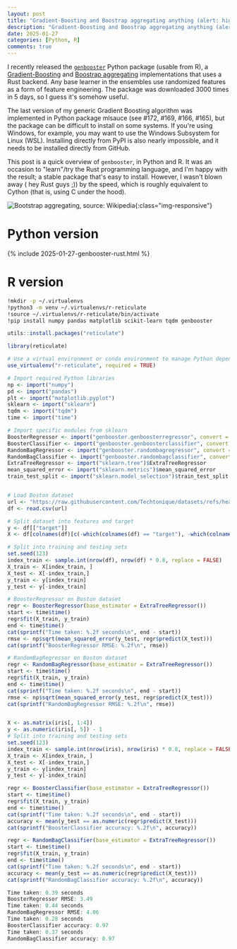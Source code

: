 ```yaml
---
layout: post
title: "Gradient-Boosting and Boostrap aggregating anything (alert: high performance): Part5, easier install and Rust backend"
description: "Gradient-Boosting and Boostrap aggregating anything (alert: high performance): Part5, easier install and Rust backend"
date: 2025-01-27
categories: [Python, R]
comments: true
---
```


I recently released the [`genbooster`](https://github.com/Techtonique/genbooster) Python package (usable from R), a [Gradient-Boosting](https://en.wikipedia.org/wiki/Gradient_boosting) and [Boostrap aggregating](https://en.wikipedia.org/wiki/Bootstrap_aggregating) implementations that uses a Rust backend. Any base learner in the ensembles use randomized features as a form of feature engineering. The package was downloaded 3000 times in 5 days, so I guess it's somehow useful.

The last version of my generic Gradient Boosting algorithm was implemented in Python package mlsauce (see #172, #169, #166, #165), but the package can be difficult to install on some systems. If you're using Windows, for example, you may want to use the Windows Subsystem for Linux (WSL). Installing directly from PyPI is also nearly impossible, and it needs to be installed directly from GitHub.

This post is a quick overview of `genbooster`, in Python and R. It was an occasion to "learn"/try the Rust programming language, and I'm happy with the result; a stable package that's easy to install. However, I wasn't blown away ( hey Rust guys ;)) by the speed, which is roughly equivalent to Cython (that is, using C under the hood). 

![Bootstrap aggregating, source: Wikipedia]({{base}}/images/2025-01-27/2025-01-27-image1.png){:class="img-responsive"}

# Python version

{% include 2025-01-27-genbooster-rust.html %}

# R version

```bash
!mkdir -p ~/.virtualenvs
!python3 -m venv ~/.virtualenvs/r-reticulate
!source ~/.virtualenvs/r-reticulate/bin/activate
!pip install numpy pandas matplotlib scikit-learn tqdm genbooster
```

```R
utils::install.packages("reticulate")
```

```R
library(reticulate)

# Use a virtual environment or conda environment to manage Python dependencies
use_virtualenv("r-reticulate", required = TRUE)

# Import required Python libraries
np <- import("numpy")
pd <- import("pandas")
plt <- import("matplotlib.pyplot")
sklearn <- import("sklearn")
tqdm <- import("tqdm")
time <- import("time")

# Import specific modules from sklearn
BoosterRegressor <- import("genbooster.genboosterregressor", convert = FALSE)$BoosterRegressor
BoosterClassifier <- import("genbooster.genboosterclassifier", convert = FALSE)$BoosterClassifier
RandomBagRegressor <- import("genbooster.randombagregressor", convert = FALSE)$RandomBagRegressor
RandomBagClassifier <- import("genbooster.randombagclassifier", convert = FALSE)$RandomBagClassifier
ExtraTreeRegressor <- import("sklearn.tree")$ExtraTreeRegressor
mean_squared_error <- import("sklearn.metrics")$mean_squared_error
train_test_split <- import("sklearn.model_selection")$train_test_split


# Load Boston dataset
url <- "https://raw.githubusercontent.com/Techtonique/datasets/refs/heads/main/tabular/regression/boston_dataset2.csv"
df <- read.csv(url)

# Split dataset into features and target
y <- df[["target"]]
X <- df[colnames(df)[c(-which(colnames(df) == "target"), -which(colnames(df) == "training_index"))]]

# Split into training and testing sets
set.seed(123)
index_train <- sample.int(nrow(df), nrow(df) * 0.8, replace = FALSE)
X_train <- X[index_train, ]
X_test <- X[-index_train,]
y_train <- y[index_train]
y_test <- y[-index_train]

# BoosterRegressor on Boston dataset
regr <- BoosterRegressor(base_estimator = ExtraTreeRegressor())
start <- time$time()
regr$fit(X_train, y_train)
end <- time$time()
cat(sprintf("Time taken: %.2f seconds\n", end - start))
rmse <- np$sqrt(mean_squared_error(y_test, regr$predict(X_test)))
cat(sprintf("BoosterRegressor RMSE: %.2f\n", rmse))

# RandomBagRegressor on Boston dataset
regr <- RandomBagRegressor(base_estimator = ExtraTreeRegressor())
start <- time$time()
regr$fit(X_train, y_train)
end <- time$time()
cat(sprintf("Time taken: %.2f seconds\n", end - start))
rmse <- np$sqrt(mean_squared_error(y_test, regr$predict(X_test)))
cat(sprintf("RandomBagRegressor RMSE: %.2f\n", rmse))


X <- as.matrix(iris[, 1:4])
y <- as.numeric(iris[, 5]) - 1
# Split into training and testing sets
set.seed(123)
index_train <- sample.int(nrow(iris), nrow(iris) * 0.8, replace = FALSE)
X_train <- X[index_train, ]
X_test <- X[-index_train,]
y_train <- y[index_train]
y_test <- y[-index_train]

regr <- BoosterClassifier(base_estimator = ExtraTreeRegressor())
start <- time$time()
regr$fit(X_train, y_train)
end <- time$time()
cat(sprintf("Time taken: %.2f seconds\n", end - start))
accuracy <- mean(y_test == as.numeric(regr$predict(X_test)))
cat(sprintf("BoosterClassifier accuracy: %.2f\n", accuracy))

regr <- RandomBagClassifier(base_estimator = ExtraTreeRegressor())
start <- time$time()
regr$fit(X_train, y_train)
end <- time$time()
cat(sprintf("Time taken: %.2f seconds\n", end - start))
accuracy <- mean(y_test == as.numeric(regr$predict(X_test)))
cat(sprintf("RandomBagClassifier accuracy: %.2f\n", accuracy))
```

```R
Time taken: 0.39 seconds
BoosterRegressor RMSE: 3.49
Time taken: 0.44 seconds
RandomBagRegressor RMSE: 4.06
Time taken: 0.28 seconds
BoosterClassifier accuracy: 0.97
Time taken: 0.37 seconds
RandomBagClassifier accuracy: 0.97
```